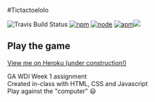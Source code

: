 #Tictactoelolo

![Travis Build Status](https://travis-ci.org/ongmin/tictactoe-1player.svg?branch=master)
 [![npm](https://img.shields.io/npm/v/npm.svg)]() [![node](https://img.shields.io/node/v/gh-badges.svg)]() [![apm](https://img.shields.io/apm/v/vim-mode.svg)]()[![](https://img.shields.io/badge/Level-Awesome-orange.svg)]()


## Play the game
[View me on Heroku (under construction!)](http://tictactoelolo.herokuapp.com)


GA WDI Week 1 assignment  
Created in-class with HTML, CSS and Javascript  
Play against the "computer" :smiley:  
